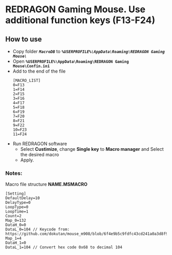 # REDRAGON Gaming Mouse. Use additional function keys (F13-F24)

## How to use

+ Copy folder ***`MacroDB`*** to ***`%USERPROFILE%\AppData\Roaming\REDRAGON Gaming Mouse\`***
+ Open **`%USERPROFILE%\AppData\Roaming\REDRAGON Gaming Mouse\Confin.ini`**
+ Add to the end of the file
  ```
  [MACRO_LIST]
  0=F13
  1=F14
  2=F15
  3=F16
  4=F17
  5=F18
  6=F19
  7=F20
  8=F21
  9=F22
  10=F23
  11=F24

  ```
+ Run REDRAGON software
  + Select **Custimize**, change **Single key** to **Macro manager** and Select the desired macro
  + Apply.

### Notes:
  Macro file structure **NAME.MSMACRO**
  ```
[Setting]
DefaultDelay=10
DelayType=0
LoopType=0
LoopTime=1
Count=2
Map_0=132
DataH_0=0
DataL_0=104 // Keycode from: https://github.com/dokutan/mouse_m908/blob/6f4e9b5c9fdfc43cd241a0a3d8f9e1736a9588bf/include/data.cpp#L225
Map_1=4
DataH_1=0
DataL_1=104 // Convert hex code 0x68 to decimal 104
```
